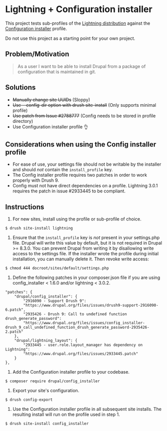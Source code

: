 # Lightning + Configuration installer

This project tests sub-profiles of the [Lightning distribution](https://www.drupal.org/project/lightning) against the
[Configuration installer](https://www.drupal.org/project/config_installer) profile.

Do not use this project as a starting point for your own project.

## Problem/Motivation

> As a user I want to be able to install Drupal from a package of configuration that is maintained in git.


## Solutions
* ~~Manually change site UUIDs~~ (Sloppy)
* ~~Use --config-dir option with drush site-install~~ (Only supports minimal profile)
* ~~Use patch from Issue #2788777~~ (Config needs to be stored in profile directory)
* Use Configuration installer profile 👌

## Considerations when using the Config installer profile
* For ease of use, your settings file should not be writable by the installer
  and should *not* contain the `install_profile` key.
* The Config installer profile requires two patches in order to work properly
  with Drush 9.
* Config must not have direct dependencies on a profile. Lightning 3.0.1
  requires the patch in issue #2933445 to be compliant.

## Instructions
1. For new sites, install using the profile or sub-profile of choice.

  ```
  $ drush site-install lightning
  ```

1. Ensure that the `install_profile` key is *not* present in your settings.php
  file. Drupal will write this value by default, but it is not required in
  Drupal >= 8.3.0. You can prevent Drupal from writing it by disallowing write
  access to the settings file. If the installer wrote the profile during initial
  installation, you can manually delete it. Then revoke write access:
  
  ```
  $ chmod 444 docroot/sites/default/settings.php
  ```

1. Define the following patches in your composer.json file if you are using
  config_installer < 1.6.0 and/or lightning < 3.0.2.
  
  ```
  "patches": {
      "drupal/config_installer": {
          "2916090 - Support Drush 9":
          "https://www.drupal.org/files/issues/drush9-support-2916090-6.patch",
          "2935426 - Drush 9: Call to undefined function drush_generate_password":
          "https://www.drupal.org/files/issues/config_installer-drush_9_call_undefined_function_drush_generate_password-2935426-2.patch"
      },
      "drupal/lightning_layout": {
          "2933445 - user.role.layout_manager has dependency on Lightning":
          "https://www.drupal.org/files/issues/2933445.patch"
      }
  },
  ```

1. Add the Configuration installer profile to your codebase.

  ```
  $ composer require drupal/config_installer
  ```

1. Export your site's configuration.

  ```
  $ drush config-export
  ```

1. Use the Configuration installer profile in all subsequent site installs. The
  resulting install will run on the profile used in step 1. 

  ```
  $ drush site-install config_installer 
  ```
